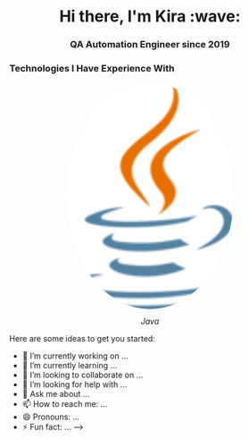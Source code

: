 <h1 align="center">Hi there, I'm Kira :wave:</h1> 
<h3 align="center">QA Automation Engineer since 2019</h3>

<h3>Technologies I Have Experience With</h3>

<figure style="text-align: center;">
  <img src="images/java-logo.png" alt="Java" style="width: 300px; border-radius: 50%;">
  <figcaption style="font-style: italic; margin-top: 10px;">Java</figcaption>
</figure>


Here are some ideas to get you started:

- 🔭 I’m currently working on ...
- 🌱 I’m currently learning ...
- 👯 I’m looking to collaborate on ...
- 🤔 I’m looking for help with ...
- 💬 Ask me about ...
- 📫 How to reach me: ...
- 😄 Pronouns: ...
- ⚡ Fun fact: ...
-->

